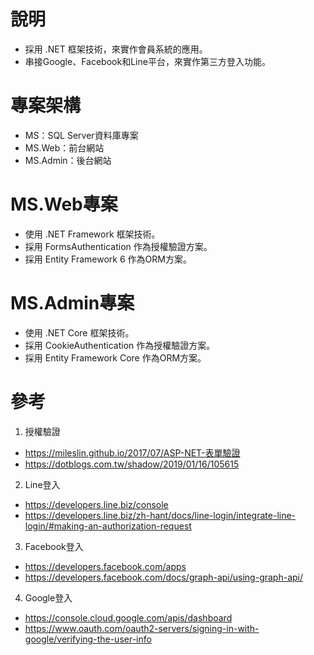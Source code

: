 # 說明
- 採用 .NET 框架技術，來實作會員系統的應用。
- 串接Google、Facebook和Line平台，來實作第三方登入功能。

# 專案架構
- MS：SQL Server資料庫專案
- MS.Web：前台網站
- MS.Admin：後台網站

# MS.Web專案
- 使用 .NET Framework 框架技術。
- 採用 FormsAuthentication 作為授權驗證方案。
- 採用 Entity Framework 6 作為ORM方案。

# MS.Admin專案
- 使用 .NET Core 框架技術。
- 採用 CookieAuthentication 作為授權驗證方案。
- 採用 Entity Framework Core 作為ORM方案。

# 參考
1. 授權驗證
- https://mileslin.github.io/2017/07/ASP-NET-表單驗證
- https://dotblogs.com.tw/shadow/2019/01/16/105615
2. Line登入
- https://developers.line.biz/console
- https://developers.line.biz/zh-hant/docs/line-login/integrate-line-login/#making-an-authorization-request
3. Facebook登入
- https://developers.facebook.com/apps
- https://developers.facebook.com/docs/graph-api/using-graph-api/
4. Google登入
- https://console.cloud.google.com/apis/dashboard
- https://www.oauth.com/oauth2-servers/signing-in-with-google/verifying-the-user-info
